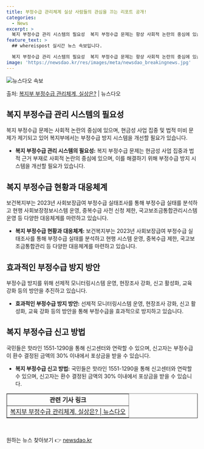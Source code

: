 ```yaml
---
title: 부정수급 관리체계 실상 사람들의 관심을 끄는 리포트 공개!
categories:
  - News
excerpt: >
  복지 부정수급 관리 시스템의 필요성  복지 부정수급 문제는 항상 사회적 논란의 중심에 있습니다. 최근 한 기…
feature_text: >
  ## whereispost 실시간 뉴스 속보입니다.

  복지 부정수급 관리 시스템의 필요성  복지 부정수급 문제는 항상 사회적 논란의 중심에 있습니다. 최근 한 기…
image: 'https://newsdao.kr/res/images/meta/newsdao_breakingnews.jpg'
---
```


![뉴스다오 속보](https://newsdao.kr/res/images/meta/newsdao_breakingnews.jpg)

<p>출처: <a href="https://newsdao.kr/4140" rel="dofollow">복지부 부정수급 관리체계, 실상은?</a> | 뉴스다오</p>

<h2 data-ke-size="size26">복지 부정수급 관리 시스템의 필요성</h2>
<p data-ke-size="size16">복지 부정수급 문제는 사회적 논란의 중심에 있으며, 현금성 사업 집중 및 법적 미비 문제가 제기되고 있어 복지부에서는 부정수급 방지 시스템을 개선할 필요가 있습니다.</p>
<ul>
<li><b>복지 부정수급 관리 시스템의 필요성:</b> 복지 부정수급 문제는 현금성 사업 집중과 법적 근거 부재로 사회적 논란의 중심에 있으며, 이를 해결하기 위해 부정수급 방지 시스템을 개선할 필요가 있습니다.</li>
</ul>

<h2 data-ke-size="size26">복지 부정수급 현황과 대응체계</h2>
<p data-ke-size="size16">보건복지부는 2023년 사회보장급여 부정수급 실태조사를 통해 부정수급 실태를 분석하고 현행 사회보장정보시스템 운영, 중복수급 사전 신청 제한, 국고보조금통합관리시스템 운영 등 다양한 대응체계를 마련하고 있습니다.</p>
<ul>
<li><b>복지 부정수급 현황과 대응체계:</b> 보건복지부는 2023년 사회보장급여 부정수급 실태조사를 통해 부정수급 실태를 분석하고 현행 시스템 운영, 중복수급 제한, 국고보조금통합관리 등 다양한 대응체계를 마련하고 있습니다.</li>
</ul>

<h2 data-ke-size="size26">효과적인 부정수급 방지 방안</h2>
<p data-ke-size="size16">부정수급 방지를 위해 선제적 모니터링시스템 운영, 현장조사 강화, 신고 활성화, 교육 강화 등의 방안을 추진하고 있습니다.</p>
<ul>
<li><b>효과적인 부정수급 방지 방안:</b> 선제적 모니터링시스템 운영, 현장조사 강화, 신고 활성화, 교육 강화 등의 방안을 통해 부정수급을 효과적으로 방지하고 있습니다.</li>
</ul>

<h2 data-ke-size="size26">복지 부정수급 신고 방법</h2>
<p data-ke-size="size16">국민들은 핫라인 1551-1290을 통해 신고센터와 연락할 수 있으며, 신고자는 부정수급이 환수 결정된 금액의 30% 이내에서 포상금을 받을 수 있습니다.</p>
<ul>
<li><b>복지 부정수급 신고 방법:</b> 국민들은 핫라인 1551-1290을 통해 신고센터와 연락할 수 있으며, 신고자는 환수 결정된 금액의 30% 이내에서 포상금을 받을 수 있습니다.</li>
</ul>

<table border="1">
<tbody>
<tr>
<td style="text-align: center; height: 17px;"><b>관련 기사 링크</b></td>
</tr>
<tr>
<td style="text-align: center; height: 17px;"><a href="https://newsdao.kr/4140">복지부 부정수급 관리체계, 실상은? | 뉴스다오</a></td>
</tr>
</tbody>
</table>
<p data-ke-size="size16">&nbsp;</p> 

원하는 뉴스 찾아보기 👉 <a href="https://newsdao.kr" rel="dofollow">newsdao.kr</a>


